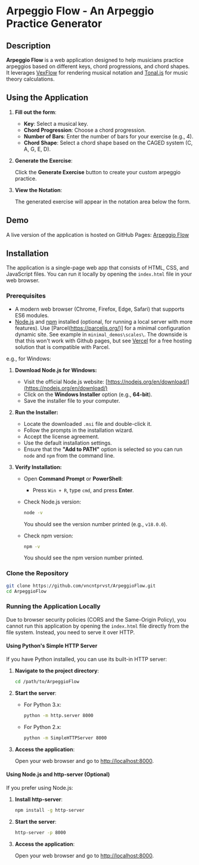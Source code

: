 # Arpeggio Flow - An Arpeggio Practice Generator

## Description

**Arpeggio Flow** is a web application designed to help musicians practice arpeggios based on different keys, chord progressions, and chord shapes. It leverages [VexFlow](https://www.vexflow.com/) for rendering musical notation and [Tonal.js](https://github.com/tonaljs/tonal) for music theory calculations.

## Using the Application

1. **Fill out the form**:

   - **Key**: Select a musical key.
   - **Chord Progression**: Choose a chord progression.
   - **Number of Bars**: Enter the number of bars for your exercise (e.g., 4).
   - **Chord Shape**: Select a chord shape based on the CAGED system (C, A, G, E, D).

2. **Generate the Exercise**:

   Click the **Generate Exercise** button to create your custom arpeggio practice.

3. **View the Notation**:

   The generated exercise will appear in the notation area below the form.

## Demo

A live version of the application is hosted on GitHub Pages: [Arpeggio Flow](https://vncntprvst.github.io/ArpeggioFlow/)  

## Installation
The application is a single-page web app that consists of HTML, CSS, and JavaScript files. You can run it locally by opening the `index.html` file in your web browser.  

### Prerequisites

- A modern web browser (Chrome, Firefox, Edge, Safari) that supports ES6 modules.
- [Node.js](https://nodejs.org/) and [npm](https://www.npmjs.com/) installed (optional, for running a local server with more features). Use [Parcel(https://parceljs.org/)] for a minimal configuration dynamic site. See example in `minimal_demos\scales\`. The downside is that this won't work with Github pages, but see [Vercel](https://vercel.com/) for a free hosting solution that is compatible with Parcel. 

e.g., for Windows:  
1. **Download Node.js for Windows:**

   - Visit the official Node.js website: [https://nodejs.org/en/download/](https://nodejs.org/en/download/)
   - Click on the **Windows Installer** option (e.g., **64-bit**).
   - Save the installer file to your computer.

2. **Run the Installer:**

   - Locate the downloaded `.msi` file and double-click it.
   - Follow the prompts in the installation wizard.
   - Accept the license agreement.
   - Use the default installation settings.
   - Ensure that the **"Add to PATH"** option is selected so you can run `node` and `npm` from the command line.

3. **Verify Installation:**

   - Open **Command Prompt** or **PowerShell**:
     - Press `Win + R`, type `cmd`, and press **Enter**.
   - Check Node.js version:

     ```cmd
     node -v
     ```

     You should see the version number printed (e.g., `v18.0.0`).

   - Check npm version:

     ```cmd
     npm -v
     ```

     You should see the npm version number printed.

### Clone the Repository

```bash
git clone https://github.com/vncntprvst/ArpeggioFlow.git
cd ArpeggioFlow
```

### Running the Application Locally

Due to browser security policies (CORS and the Same-Origin Policy), you cannot run this application by opening the `index.html` file directly from the file system. Instead, you need to serve it over HTTP.

#### Using Python's Simple HTTP Server

If you have Python installed, you can use its built-in HTTP server:

1. **Navigate to the project directory**:

   ```bash
   cd /path/to/ArpeggioFlow
   ```

2. **Start the server**:

   - For Python 3.x:

     ```bash
     python -m http.server 8000
     ```

   - For Python 2.x:

     ```bash
     python -m SimpleHTTPServer 8000
     ```

3. **Access the application**:

   Open your web browser and go to [http://localhost:8000](http://localhost:8000).

#### Using Node.js and http-server (Optional)

If you prefer using Node.js:

1. **Install http-server**:

   ```bash
   npm install -g http-server
   ```

2. **Start the server**:

   ```bash
   http-server -p 8000
   ```

3. **Access the application**:

   Open your web browser and go to [http://localhost:8000](http://localhost:8000).
